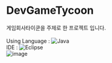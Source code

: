 # DevGameTycoon  
게임회사타이쿤을 주제로 한 프로젝트 입니다.  
<br/>
Using Language : <img alt="Java" src ="https://img.shields.io/badge/Java-007396.svg?&style=for-the-badge&logo=Java&logoColor=white"/> <br/>
IDE : <img alt="Eclipse" src ="https://img.shields.io/badge/Eclipse-2C2255.svg?&style=for-the-badge&logo=Eclipse IDE&logoColor=white"/>
<br/>
![image](https://user-images.githubusercontent.com/80378085/150740871-3094c803-637d-40ef-a434-5bfc95d901ce.png)
